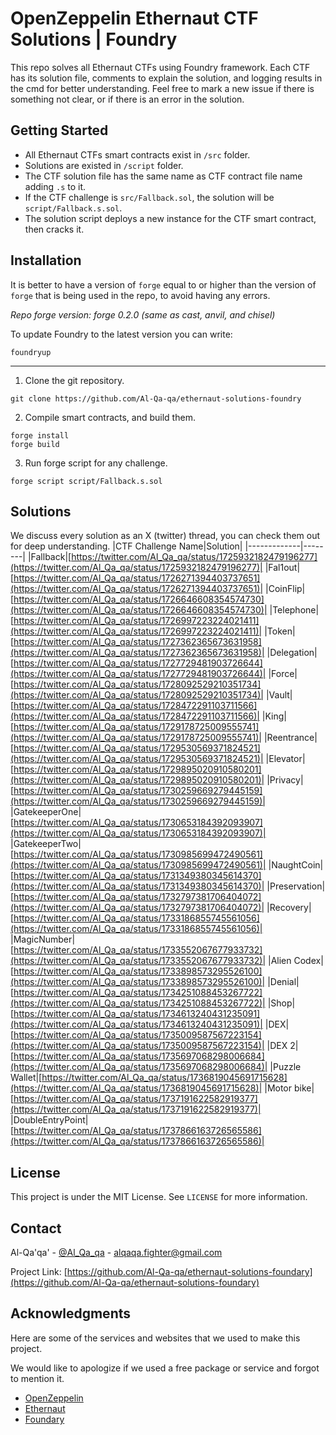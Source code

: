 # OpenZeppelin Ethernaut CTF Solutions | Foundry

This repo solves all Ethernaut CTFs using Foundry framework. Each CTF has its solution file, comments to explain the solution, and logging results in the cmd for better understanding. Feel free to mark a new issue if there is something not clear, or if there is an error in the solution.

## Getting Started

- All Ethernaut CTFs smart contracts exist in `/src` folder.
- Solutions are existed in `/script` folder.
- The CTF solution file has the same name as CTF contract file name adding `.s` to it.
- If the CTF challenge is `src/Fallback.sol`, the solution will be `script/Fallback.s.sol`.
- The solution script deploys a new instance for the CTF smart contract, then cracks it.

## Installation

It is better to have a version of `forge` equal to or higher than the version of `forge` that is being used in the repo, to avoid having any errors.

_Repo forge version: forge 0.2.0 (same as cast, anvil, and chisel)_

To update Foundry to the latest version you can write:

```
foundryup
```

---

1. Clone the git repository.

```
git clone https://github.com/Al-Qa-qa/ethernaut-solutions-foundry
```

2. Compile smart contracts, and build them.

```
forge install
forge build
```

3. Run forge script for any challenge.

```
forge script script/Fallback.s.sol
```

## Solutions

We discuss every solution as an X (twitter) thread, you can check them out for deep understanding.
|CTF Challenge Name|Solution|
|-------------|--------|
|Fallback|[https://twitter.com/Al_Qa_qa/status/1725932182479196277](https://twitter.com/Al_Qa_qa/status/1725932182479196277)|
|Fal1out|[https://twitter.com/Al_Qa_qa/status/1726271394403737651](https://twitter.com/Al_Qa_qa/status/1726271394403737651)|
|CoinFlip|[https://twitter.com/Al_Qa_qa/status/1726646608354574730](https://twitter.com/Al_Qa_qa/status/1726646608354574730)|
|Telephone|[https://twitter.com/Al_Qa_qa/status/1726997223224021411](https://twitter.com/Al_Qa_qa/status/1726997223224021411)|
|Token|[https://twitter.com/Al_Qa_qa/status/1727362365673631958](https://twitter.com/Al_Qa_qa/status/1727362365673631958)|
|Delegation|[https://twitter.com/Al_Qa_qa/status/1727729481903726644](https://twitter.com/Al_Qa_qa/status/1727729481903726644)|
|Force|[https://twitter.com/Al_Qa_qa/status/1728092529210351734](https://twitter.com/Al_Qa_qa/status/1728092529210351734)|
|Vault|[https://twitter.com/Al_Qa_qa/status/1728472291103711566](https://twitter.com/Al_Qa_qa/status/1728472291103711566)|
|King|[https://twitter.com/Al_Qa_qa/status/1729178725009555741](https://twitter.com/Al_Qa_qa/status/1729178725009555741)|
|Reentrance|[https://twitter.com/Al_Qa_qa/status/1729530569371824521](https://twitter.com/Al_Qa_qa/status/1729530569371824521)|
|Elevator|[https://twitter.com/Al_Qa_qa/status/1729895020910580201](https://twitter.com/Al_Qa_qa/status/1729895020910580201)|
|Privacy|[https://twitter.com/Al_Qa_qa/status/1730259669279445159](https://twitter.com/Al_Qa_qa/status/1730259669279445159)|
|GatekeeperOne|[https://twitter.com/Al_Qa_qa/status/1730653184392093907](https://twitter.com/Al_Qa_qa/status/1730653184392093907)|
|GatekeeperTwo|[https://twitter.com/Al_Qa_qa/status/1730985699472490561](https://twitter.com/Al_Qa_qa/status/1730985699472490561)|
|NaughtCoin|[https://twitter.com/Al_Qa_qa/status/1731349380345614370](https://twitter.com/Al_Qa_qa/status/1731349380345614370)|
|Preservation|[https://twitter.com/Al_Qa_qa/status/1732797381706404072](https://twitter.com/Al_Qa_qa/status/1732797381706404072)|
|Recovery|[https://twitter.com/Al_Qa_qa/status/1733186855745561056](https://twitter.com/Al_Qa_qa/status/1733186855745561056)|
|MagicNumber|[https://twitter.com/Al_Qa_qa/status/1733552067677933732](https://twitter.com/Al_Qa_qa/status/1733552067677933732)|
|Alien Codex|[https://twitter.com/Al_Qa_qa/status/1733898573295526100](https://twitter.com/Al_Qa_qa/status/1733898573295526100)|
|Denial|[https://twitter.com/Al_Qa_qa/status/1734251088453267722](https://twitter.com/Al_Qa_qa/status/1734251088453267722)|
|Shop|[https://twitter.com/Al_Qa_qa/status/1734613240431235091](https://twitter.com/Al_Qa_qa/status/1734613240431235091)|
|DEX|[https://twitter.com/Al_Qa_qa/status/1735009587567223154](https://twitter.com/Al_Qa_qa/status/1735009587567223154)|
|DEX 2|[https://twitter.com/Al_Qa_qa/status/1735697068298006684](https://twitter.com/Al_Qa_qa/status/1735697068298006684)|
|Puzzle Wallet|[https://twitter.com/Al_Qa_qa/status/1736819045691715628](https://twitter.com/Al_Qa_qa/status/1736819045691715628)|
|Motor bike|[https://twitter.com/Al_Qa_qa/status/1737191622582919377](https://twitter.com/Al_Qa_qa/status/1737191622582919377)|
|DoubleEntryPoint|[https://twitter.com/Al_Qa_qa/status/1737866163726565586](https://twitter.com/Al_Qa_qa/status/1737866163726565586)|

## License

This project is under the MIT License. See `LICENSE` for more information.

## Contact

Al-Qa'qa' - [@Al_Qa_qa](https://twitter.com/Al_Qa_qa) - alqaqa.fighter@gmail.com

Project Link: [https://github.com/Al-Qa-qa/ethernaut-solutions-foundary](https://github.com/Al-Qa-qa/ethernaut-solutions-foundary)

## Acknowledgments

Here are some of the services and websites that we used to make this project.

We would like to apologize if we used a free package or service and forgot to mention it.

- [OpenZeppelin](https://www.openzeppelin.com/)
- [Ethernaut](https://ethernaut.openzeppelin.com/)
- [Foundary](https://book.getfoundry.sh/)

